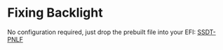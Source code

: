 # Fixing Backlight

No configuration required, just drop the prebuilt file into your EFI: [SSDT-PNLF]()


